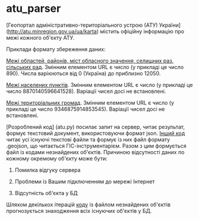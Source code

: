 # atu_parser
[Геопортал адміністративно-територіального устрою (АТУ) України] (http://atu.minregion.gov.ua/ua/karta) містить офіційну інформацію про межі кожного об'єкту АТУ.

Приклади формату збереження даних:

[Межі областей, районів, міст обласного значення, селищних раз, сільських рад](http://atu.minregion.gov.ua/api/format/region_template/ato.ato_level_territory_view/atoid/890/wkb_geometry,name_fullua,koatuu). Змінним елементом URL є число (у прикладі це число 890). Числа варіюються від 0 (Україна) до приблизно 12050.

[Межі населених пунктів](http://atu.minregion.gov.ua/api/format/settlement_template/ato.ato_all_city/atoid/8870140596641528/wkb_geometry,nameua,parent_list,koatuu). Змінним елементом URL є число (у прикладі це число 8870140596641528). Варіації чисел досі не встановлені. 

[Межі територіальних громад](http://atu.minregion.gov.ua/api/format/gromad_template/ato.gromad_super_view/gid/9346875914853545/wkb_geometry,name_fullua). Змінним елементом URL є число (у прикладі це число 9346875914853545). Варіації чисел досі не встановлені. 

[Розроблений код] (atu.py) посилає запит на сервер, читає результат, формує текстовий документ, використовуючи формат json. [Інший код](atu_geo.py) читає усі існуючі текстові файли та формує із них файл формату .geojson, що читається ГІС-інструментарієм. Разом з цим формується файл із кодами незнайдених об'єктів. Причиною відсутності даних по кожному окремому об'єкту може бути: 

1. Помилка відгуку сервера

2. Проблеми із Вашим підключенням до мережі Інтернет

3. Відсутність об'єкта у БД

Шляхом декількох ітерацій [коду](atu_rest.py) із файлом незнайдених об'єктів прогнозується знаходження всіх існуючих об'єктів у БД.
